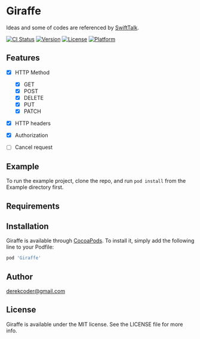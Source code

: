 # Giraffe

Ideas and some of codes are referenced by [SwiftTalk](https://talk.objc.io/).

[![CI Status](http://img.shields.io/travis/derekcoder@gmail.com/Giraffe.svg?style=flat)](https://travis-ci.org/derekcoder@gmail.com/Giraffe)
[![Version](https://img.shields.io/cocoapods/v/Giraffe.svg?style=flat)](http://cocoapods.org/pods/Giraffe)
[![License](https://img.shields.io/cocoapods/l/Giraffe.svg?style=flat)](http://cocoapods.org/pods/Giraffe)
[![Platform](https://img.shields.io/cocoapods/p/Giraffe.svg?style=flat)](http://cocoapods.org/pods/Giraffe)

## Features

- [x] HTTP Method
    - [x] GET
    - [x] POST
    - [x] DELETE
    - [x] PUT
    - [x] PATCH
- [x] HTTP headers
- [x] Authorization
- [ ] Cancel request

      

## Example

To run the example project, clone the repo, and run `pod install` from the Example directory first.

## Requirements

## Installation

Giraffe is available through [CocoaPods](http://cocoapods.org). To install
it, simply add the following line to your Podfile:

```ruby
pod 'Giraffe'
```

## Author

derekcoder@gmail.com

## License

Giraffe is available under the MIT license. See the LICENSE file for more info.
